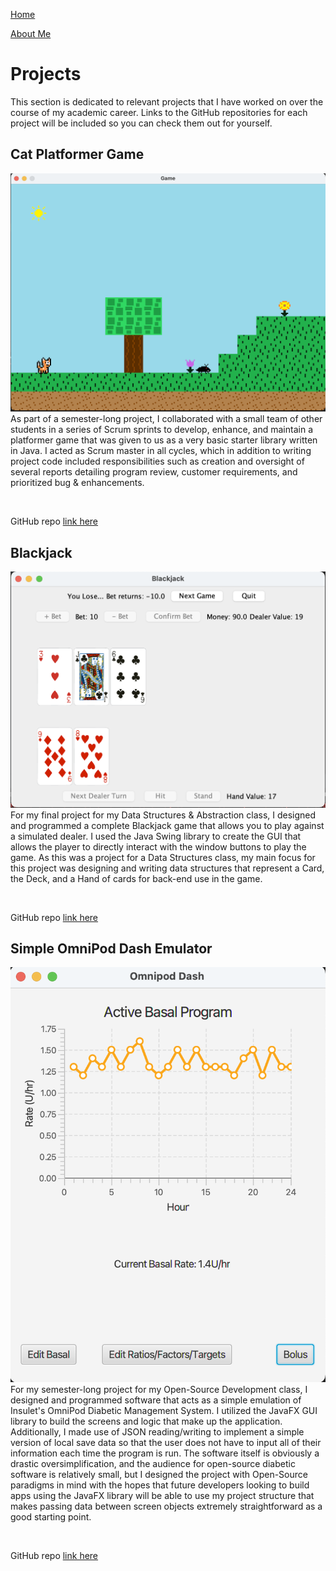 [Home](./)

[About Me](./aboutme.md)
# Projects
This section is dedicated to relevant projects that I have worked on over the course
of my academic career. Links to the GitHub repositories for each project will be included so you can
check them out for yourself.
## Cat Platformer Game
![cat](./assets/images/cat-platformer-game.png)
As part of a semester-long project, I collaborated with a small team of other students
in a series of Scrum sprints to develop, enhance, and maintain a platformer game that
was given to us as a very basic starter library written in Java. I acted as Scrum master in all cycles, which in addition to writing project code
included responsibilities such as creation and oversight of several reports detailing program review, customer requirements, and prioritized bug & enhancements.

<br />

GitHub repo [link here](https://github.com/mmills2/SER-225-Platformer-Game) 

## Blackjack
![blackjack](./assets/images/blackjack.png)
For my final project for my Data Structures & Abstraction class, I designed and
programmed a complete Blackjack game that allows you to play against a simulated dealer.
I used the Java Swing library to create the GUI that allows the player to directly interact
with the window buttons to play the game. As this was a project for a Data Structures class,
my main focus for this project was designing and writing data structures that represent a Card,
the Deck, and a Hand of cards for back-end use in the game.

<br />

GitHub repo [link here](https://github.com/jjtheall/Blackjack)

## Simple OmniPod Dash Emulator
![dash](./assets/images/omnipod-dash.png)
For my semester-long project for my Open-Source Development class, I designed and programmed software that
acts as a simple emulation of Insulet's OmniPod Diabetic Management System. I utilized the JavaFX GUI library to build
the screens and logic that make up the application. Additionally, I made use of JSON reading/writing to implement a simple version
of local save data so that the user does not have to input all of their information each time the program is run. The software itself is obviously
a drastic oversimplification, and the audience for open-source diabetic software is relatively small, but I designed the project with Open-Source paradigms in mind with the hopes that future developers
looking to build apps using the JavaFX library will be able to use my project structure that makes passing data
between screen objects extremely straightforward as a good starting point. 

<br />

GitHub repo [link here](https://github.com/jjtheall/DashV1-1)

